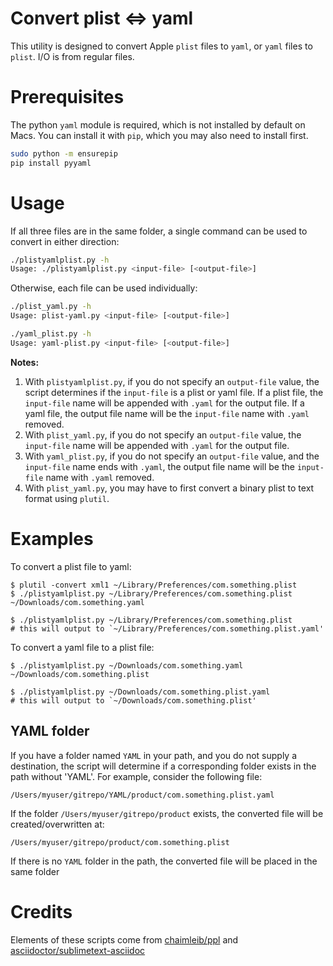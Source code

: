 Convert plist <=> yaml
======================

This utility is designed to convert Apple `plist` files to `yaml`, or `yaml` files to `plist`. I/O is from regular files.

# Prerequisites

The python `yaml` module is required, which is not installed by default on Macs. You can install it with `pip`, which you may also need to install first.

```bash
sudo python -m ensurepip
pip install pyyaml
```

# Usage

If all three files are in the same folder, a single command can be used to convert in either direction:

```bash
./plistyamlplist.py -h
Usage: ./plistyamlplist.py <input-file> [<output-file>]
```

Otherwise, each file can be used individually:

```bash
./plist_yaml.py -h
Usage: plist-yaml.py <input-file> [<output-file>]

./yaml_plist.py -h
Usage: yaml-plist.py <input-file> [<output-file>]
```

**Notes:**

1. With `plistyamlplist.py`, if you do not specify an `output-file` value, the script determines if the `input-file` is 
   a plist or yaml file. If a plist file, the `input-file` name will be appended with `.yaml` for the output file. If a 
   yaml file, the output file name will be the `input-file` name with `.yaml` removed.
2. With `plist_yaml.py`, if you do not specify an `output-file` value, the `input-file` name will be appended with 
   `.yaml` for the output file.
3. With `yaml_plist.py`, if you do not specify an `output-file` value, and the `input-file` name ends with `.yaml`, 
   the output file name will be the `input-file` name with `.yaml` removed.
4. With `plist_yaml.py`, you may have to first convert a binary plist to text format using `plutil`.

# Examples

To convert a plist file to yaml:

```
$ plutil -convert xml1 ~/Library/Preferences/com.something.plist
$ ./plistyamlplist.py ~/Library/Preferences/com.something.plist ~/Downloads/com.something.yaml
```

```
$ ./plistyamlplist.py ~/Library/Preferences/com.something.plist
# this will output to `~/Library/Preferences/com.something.plist.yaml'
```

To convert a yaml file to a plist file:

```
$ ./plistyamlplist.py ~/Downloads/com.something.yaml ~/Downloads/com.something.plist
```

```
$ ./plistyamlplist.py ~/Downloads/com.something.plist.yaml
# this will output to `~/Downloads/com.something.plist'
```

## YAML folder

If you have a folder named `YAML` in your path, and you do not supply a destination, the script will determine if a 
corresponding folder exists in the path without 'YAML'. For example, consider the following file:

    /Users/myuser/gitrepo/YAML/product/com.something.plist.yaml
    
If the folder `/Users/myuser/gitrepo/product` exists, the converted file will be created/overwritten at: 

    /Users/myuser/gitrepo/product/com.something.plist
    
If there is no `YAML` folder in the path, the converted file will be placed in the same folder

# Credits

Elements of these scripts come from [chaimleib/ppl](https://github.com/chaimleib/ppl) and [asciidoctor/sublimetext-asciidoc](https://github.com/asciidoctor/sublimetext-asciidoc)
